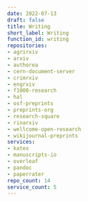 ```yaml
---
date: 2022-07-13
draft: false
title: Writing
short_label: Writing
function_id: writing
repositories:
- agrirxiv
- arxiv
- authorea
- cern-document-server
- crimrxiv
- engrxiv
- f1000-research
- hal
- osf-preprints
- preprints-org
- research-square
- rinarxiv
- wellcome-open-research
- wikijournal-preprints
services:
- katex
- manuscripts-io
- overleaf
- pandoc
- paperrater
repo_count: 14
service_count: 5
---
```



